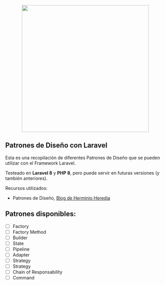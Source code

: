 <p align="center"><a href="https://laravel.com" target="_blank"><img src="https://raw.githubusercontent.com/laravel/art/master/logo-lockup/5%20SVG/2%20CMYK/1%20Full%20Color/laravel-logolockup-cmyk-red.svg" width="400"></a></p>

## Patrones de Diseño con Laravel

Esta es una recopilación de diferentes Patrones de Diseño que se pueden utilizar con el Framework Laravel.

Testeado en **Laravel 8** y **PHP 8**, pero puede servir en futuras versiones (y también anteriores).

Recursos utilizados:
- Patrones de Diseño, [Blog de Herminio Heredia](https://herminioheredia.com.mx/)

## Patrones disponibles:
- [ ] Factory
- [ ] Factory Method
- [ ] Builder
- [ ] State
- [ ] Pipeline
- [ ] Adapter
- [ ] Strategy
- [ ] Strategy
- [ ] Chain of Responsability
- [ ] Command
